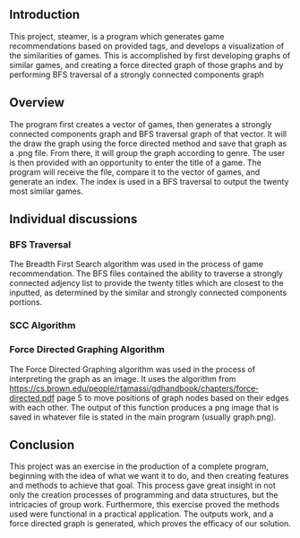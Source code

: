 ## Introduction
This project, steamer, is a program which generates game recommendations
based on provided tags, and develops a visualization of the similarities of
games. This is accomplished by first developing graphs of similar games, and 
creating a force directed graph of those graphs and by performing BFS traversal 
of a strongly connected components graph

## Overview
The program first creates a vector of games, then generates a strongly connected 
components graph and BFS traversal graph of that vector. It will the draw the graph 
using the force directed method and save that graph as a .png file. From there, it 
will group the graph according to genre. The user is then provided with an 
opportunity to enter the title of a game. The program will receive the file, compare
it to the vector of games, and generate an index. The index is used in a BFS traversal 
to output the twenty most similar games.

## Individual discussions

### BFS Traversal
The Breadth First Search algorithm was used in the process of game recommendation.
The BFS files contained the ability to traverse a strongly connected adjency list to
provide the twenty titles which are closest to the inputted, as determined by the similar
and strongly connected components portions. 

### SCC Algorithm

### Force Directed Graphing Algorithm
The Force Directed Graphing algorithm was used in the process of interpreting the graph as an image.
It uses the algorithm from https://cs.brown.edu/people/rtamassi/gdhandbook/chapters/force-directed.pdf page 5 to 
move positions of graph nodes based on their edges with each other. The output of this function produces a png image
that is saved in whatever file is stated in the main program (usually graph.png).

## Conclusion
This project was an exercise in the production of a complete program, beginning with the
idea of what we want it to do, and then creating features and methods to achieve that goal.
This process gave great insight in not only the creation processes of programming and data 
structures, but the intricacies of group work. Furthermore, this exercise proved the methods
used were functional in a practical application. The outputs work, and a force directed graph
is generated, which proves the efficacy of our solution.
